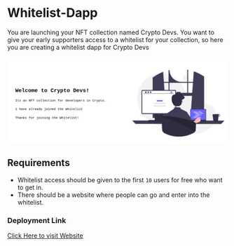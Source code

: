# Whitelist-Dapp

You are launching your NFT collection named Crypto Devs. You want to give your early supporters access to a whitelist for your collection, so here you are creating a whitelist dapp for Crypto Devs


![Website Demo](./WhitelistDapp.png "Whitelisting Dapp")


## Requirements

- Whitelist access should be given to the first `10` users for free who want to get in.
- There should be a website where people can go and enter into the whitelist.


### Deployment Link    
[Click Here to visit Website](https://whitelist-dapp-peach-eight.vercel.app/)